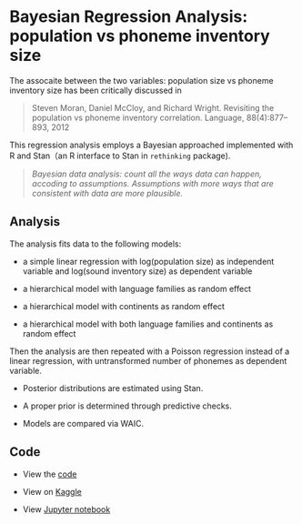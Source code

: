 # Bayesian Regression Analysis: population vs phoneme inventory size

The assocaite between the two variables: population size vs phoneme inventory size has been critically discussed in

> Steven Moran, Daniel McCloy, and Richard Wright. Revisiting the population vs phoneme inventory correlation. Language, 88(4):877–893, 2012

This regression analysis employs a Bayesian approached implemented with R and Stan（an R interface to Stan in `rethinking` package).

> _Bayesian data analysis: count all the ways data can happen, accoding to assumptions. Assumptions with more ways that are consistent with data are more plausible._

## Analysis

The analysis fits data to the following models:

* a simple linear regression with log(population size) as independent variable and log(sound inventory size) as dependent variable

* a hierarchical model with language families as random effect

* a hierarchical model with continents as random effect

* a hierarchical model with both language families and continents as random effect

Then the analysis are then repeated with a Poisson regression instead of a linear regression, with untransformed number of phonemes as dependent variable.

- Posterior distributions are estimated using Stan.

- A proper prior is determined through predictive checks.

- Models are compared via WAIC.

## Code 

* View the [code](https://github.com/JINHXu/soundInventoryPopulation/blob/master/sdinvpop.r)

* View on [Kaggle](https://www.kaggle.com/xujinghua/soundinventarypopulation)

* View [Jupyter notebook](https://github.com/JINHXu/soundInventoryPopulation/blob/master/soundinventarypopulation.ipynb)
